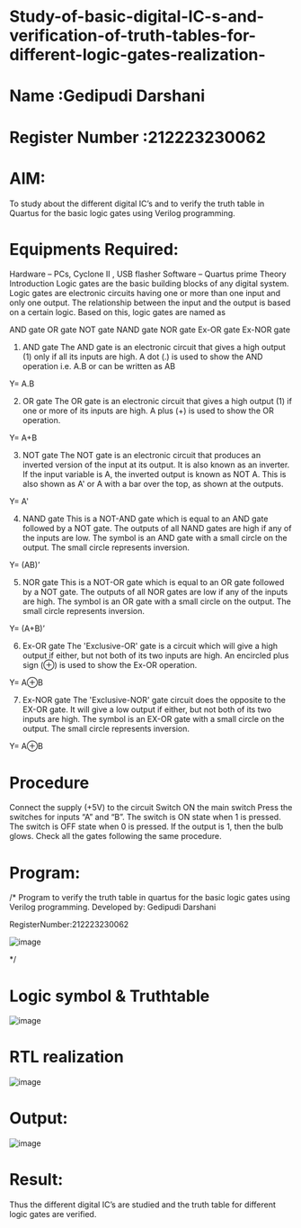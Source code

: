 # Study-of-basic-digital-IC-s-and-verification-of-truth-tables-for-different-logic-gates-realization-
# Name :Gedipudi Darshani
# Register Number :212223230062 
# AIM:
To study about the different digital IC’s and to verify the truth table in Quartus for the basic logic gates using Verilog programming.

# Equipments Required:
Hardware – PCs, Cyclone II , USB flasher
Software – Quartus prime
Theory
Introduction
Logic gates are the basic building blocks of any digital system. Logic gates are electronic circuits having one or more than one input and only one output. The relationship between the input and the output is based on a certain logic. Based on this, logic gates are named as

AND gate
OR gate
NOT gate
NAND gate
NOR gate
Ex-OR gate
Ex-NOR gate
1) AND gate
The AND gate is an electronic circuit that gives a high output (1) only if all its inputs are high. A dot (.) is used to show the AND operation i.e. A.B or can be written as AB

Y= A.B

2) OR gate
The OR gate is an electronic circuit that gives a high output (1) if one or more of its inputs are high. A plus (+) is used to show the OR operation.

Y= A+B

3) NOT gate
The NOT gate is an electronic circuit that produces an inverted version of the input at its output. It is also known as an inverter. If the input variable is A, the inverted output is known as NOT A. This is also shown as A' or A with a bar over the top, as shown at the outputs.

Y= A'

4) NAND gate
This is a NOT-AND gate which is equal to an AND gate followed by a NOT gate. The outputs of all NAND gates are high if any of the inputs are low. The symbol is an AND gate with a small circle on the output. The small circle represents inversion.

Y= (AB)’

5) NOR gate
This is a NOT-OR gate which is equal to an OR gate followed by a NOT gate. The outputs of all NOR gates are low if any of the inputs are high. The symbol is an OR gate with a small circle on the output. The small circle represents inversion.

Y= (A+B)’

6) Ex-OR gate
The 'Exclusive-OR' gate is a circuit which will give a high output if either, but not both of its two inputs are high. An encircled plus sign (⊕) is used to show the Ex-OR operation.

Y= A⊕B

7) Ex-NOR gate
The 'Exclusive-NOR' gate circuit does the opposite to the EX-OR gate. It will give a low output if either, but not both of its two inputs are high. The symbol is an EX-OR gate with a small circle on the output. The small circle represents inversion.

Y= A⊕B

# Procedure
Connect the supply (+5V) to the circuit
Switch ON the main switch
Press the switches for inputs “A” and “B”. The switch is ON state when 1 is pressed. The switch is OFF state when 0 is pressed.
If the output is 1, then the bulb glows.
Check all the gates following the same procedure.
# Program:
/*
Program to verify the truth table in quartus for the basic logic gates using Verilog programming.
Developed by: Gedipudi Darshani

RegisterNumber:212223230062


![image](https://github.com/Gedipudidarshani/Study-of-basic-digital-IC-s-and-verification-of-truth-tables-for-different-logic-gates-realization-/assets/139340574/35c292f8-56c9-4cd5-b815-8cbc018c8523)

*/
# Logic symbol & Truthtable

![image](https://github.com/Gedipudidarshani/Study-of-basic-digital-IC-s-and-verification-of-truth-tables-for-different-logic-gates-realization-/assets/139340574/df74a861-8b78-4fcf-b46a-bdf8c5b58e94)

# RTL realization
![image](https://github.com/Gedipudidarshani/Study-of-basic-digital-IC-s-and-verification-of-truth-tables-for-different-logic-gates-realization-/assets/139340574/81bbdf97-0e70-4cd2-b917-707ba18f8f98)

# Output:
![image](https://github.com/Gedipudidarshani/Study-of-basic-digital-IC-s-and-verification-of-truth-tables-for-different-logic-gates-realization-/assets/139340574/d320ffe8-f9c6-4390-9628-fb3214bc8220)

# Result:
Thus the different digital IC’s are studied and the truth table for different logic gates are verified.
